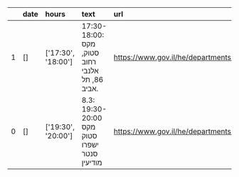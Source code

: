 |    | date   | hours              | text                                           | url                                                                                                               |
|---:|:-------|:-------------------|:-----------------------------------------------|:------------------------------------------------------------------------------------------------------------------|
|  1 | []     | ['17:30', '18:00'] | 17:30-18:00: מקס סטוק, רחוב אלנבי 86, תל אביב. | <a href=https://www.gov.il/he/departments/news/20032020_01>https://www.gov.il/he/departments/news/20032020_01</a> |
|  0 | []     | ['19:30', '20:00'] | 8.3: 19:30-20:00 מקס סטוק ישפרו סנטר מודיעין   | <a href=https://www.gov.il/he/departments/news/17032020_05>https://www.gov.il/he/departments/news/17032020_05</a> |